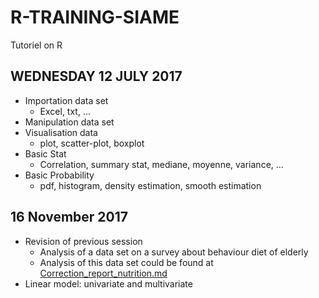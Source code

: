 # R-TRAINING-SIAME
Tutoriel on R 


## WEDNESDAY 12 JULY 2017 

- Importation data set 
    - Excel, txt, ...
- Manipulation data set
- Visualisation data 
    - plot, scatter-plot, boxplot
- Basic Stat
    - Correlation, summary stat, mediane, moyenne, variance, ...
- Basic Probability
    - pdf, histogram, density estimation, smooth estimation


## 16 November 2017

- Revision of previous session 
    - Analysis of a data set on a survey about behaviour diet of elderly
    - Analysis of this data set could be found at [Correction_report_nutrition.md](/blob/master/Correction_report_nutrition.md)
- Linear model: univariate and multivariate
